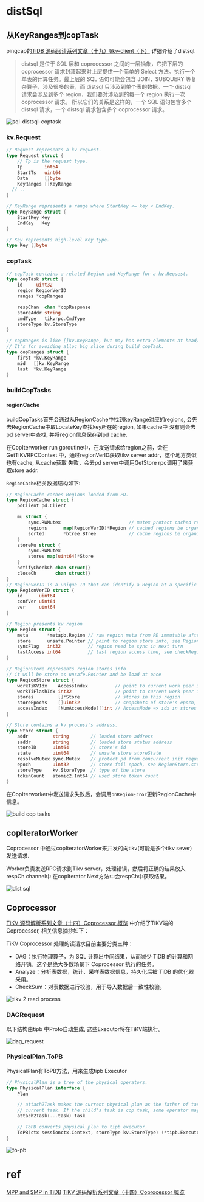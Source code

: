 # distSql

<!-- toc -->

## 从KeyRanges到copTask

pingcap的[TiDB 源码阅读系列文章（十九）tikv-client（下）](https://pingcap.com/blog-cn/tidb-source-code-reading-19/#tidb-%E6%BA%90%E7%A0%81%E9%98%85%E8%AF%BB%E7%B3%BB%E5%88%97%E6%96%87%E7%AB%A0%E5%8D%81%E4%B9%9Dtikv-client%E4%B8%8B) 
详细介绍了distsql.

> distsql 是位于 SQL 层和 coprocessor 之间的一层抽象，它把下层的 coprocessor 请求封装起来对上层提供一个简单的 Select 方法。执行一个单表的计算任务。最上层的 SQL 语句可能会包含 JOIN，SUBQUERY 等复杂算子，涉及很多的表，而 distsql 只涉及到单个表的数据。一个 distsql 请求会涉及到多个 region，我们要对涉及到的每一个 region 执行一次 coprocessor 请求。
> 所以它们的关系是这样的，一个 SQL 语句包含多个 distsql 请求，一个 distsql 请求包含多个 coprocessor 请求。

![sql-distsql-coptask](./dot/sql-distsql-coptask.svg)


### kv.Request

```go
// Request represents a kv request.
type Request struct {
	// Tp is the request type.
	Tp        int64
	StartTs   uint64
	Data      []byte
	KeyRanges []KeyRange
  // ..
}

// KeyRange represents a range where StartKey <= key < EndKey.
type KeyRange struct {
	StartKey Key
	EndKey   Key
}

// Key represents high-level Key type.
type Key []byte
```

### copTask
```go
// copTask contains a related Region and KeyRange for a kv.Request.
type copTask struct {
	id     uint32
	region RegionVerID
	ranges *copRanges

	respChan  chan *copResponse
	storeAddr string
	cmdType   tikvrpc.CmdType
	storeType kv.StoreType
}

// copRanges is like []kv.KeyRange, but may has extra elements at head/tail.
// It's for avoiding alloc big slice during build copTask.
type copRanges struct {
	first *kv.KeyRange
	mid   []kv.KeyRange
	last  *kv.KeyRange
}
```


### buildCopTasks


#### regionCache

buildCopTasks首先会通过从RegionCache中找到keyRange对应的regions, 
会先去RegionCache中取LocateKey查找key所在的region, 如果cache中
没有则会去pd server中查找, 并将region信息保存到pd cache.


在CopIterworker run goroutine中，在发送请求给region之前，会在GetTiKVRPCContext
中，通过regionVerID获取tikv server addr，这个地方类似也有cache, 从cache获取
失败，会去pd server中调用GetStore rpc调用了来获取store addr.

`RegionCache`相关数据结构如下:

```go
// RegionCache caches Regions loaded from PD.
type RegionCache struct {
	pdClient pd.Client

	mu struct {
		sync.RWMutex                         // mutex protect cached region
		regions      map[RegionVerID]*Region // cached regions be organized as regionVerID to region ref mapping
		sorted       *btree.BTree            // cache regions be organized as sorted key to region ref mapping
	}
	storeMu struct {
		sync.RWMutex
		stores map[uint64]*Store
	}
	notifyCheckCh chan struct{}
	closeCh       chan struct{}
}
// RegionVerID is a unique ID that can identify a Region at a specific version.
type RegionVerID struct {
	id      uint64
	confVer uint64
	ver     uint64
}

// Region presents kv region
type Region struct {
	meta       *metapb.Region // raw region meta from PD immutable after init
	store      unsafe.Pointer // point to region store info, see RegionStore
	syncFlag   int32          // region need be sync in next turn
	lastAccess int64          // last region access time, see checkRegionCacheTTL
}

// RegionStore represents region stores info
// it will be store as unsafe.Pointer and be load at once
type RegionStore struct {
	workTiKVIdx    AccessIndex          // point to current work peer in meta.Peers and work store in stores(same idx) for tikv peer
	workTiFlashIdx int32                // point to current work peer in meta.Peers and work store in stores(same idx) for tiflash peer
	stores         []*Store             // stores in this region
	storeEpochs    []uint32             // snapshots of store's epoch, need reload when `storeEpochs[curr] != stores[cur].fail`
	accessIndex    [NumAccessMode][]int // AccessMode => idx in stores
}

// Store contains a kv process's address.
type Store struct {
	addr         string        // loaded store address
	saddr        string        // loaded store status address
	storeID      uint64        // store's id
	state        uint64        // unsafe store storeState
	resolveMutex sync.Mutex    // protect pd from concurrent init requests
	epoch        uint32        // store fail epoch, see RegionStore.storeEpochs
	storeType    kv.StoreType  // type of the store
	tokenCount   atomic2.Int64 // used store token count
}
```

在CopIterworker中发送请求失败后，会调用`onRegionError`更新RegionCache中信息。

![build cop tasks](./dot/build-cop-tasks.svg)



## copIteratorWorker

Coprocessor 中通过copIteratorWorker来并发的向tikv(可能是多个tikv sever) 发送请求.

Worker负责发送RPC请求到Tikv server，处理错误，然后将正确的结果放入respCh channel中
在copIterator Next方法中会respCh中获取结果。

![dist sql](./dot/dist_sql.svg)


## Coprocessor

[TiKV 源码解析系列文章（十四）Coprocessor 概览](https://pingcap.com/blog-cn/tikv-source-code-reading-14/)
中介绍了TiKV端的Coprocessor, 相关信息摘抄如下：


TiKV Coprocessor 处理的读请求目前主要分类三种：

* DAG：执行物理算子，为 SQL 计算出中间结果，从而减少 TiDB 的计算和网络开销。这个是绝大多数场景下 Coprocessor 执行的任务。
* Analyze：分析表数据，统计、采样表数据信息，持久化后被 TiDB 的优化器采用。
* CheckSum：对表数据进行校验，用于导入数据后一致性校验。

![tikv 2 read process](./dot/2-read-process.png)


### DAGRequest

以下结构由tipb 中Proto自动生成, 这些Executor将在TiKV端执行。

![dag_request](./dot/dag_request.svg)

### PhysicalPlan.ToPB
PhysicalPlan有ToPB方法，用来生成tipb Executor
```go
// PhysicalPlan is a tree of the physical operators.
type PhysicalPlan interface {
	Plan

	// attach2Task makes the current physical plan as the father of task's physicalPlan and updates the cost of
	// current task. If the child's task is cop task, some operator may close this task and return a new rootTask.
	attach2Task(...task) task

	// ToPB converts physical plan to tipb executor.
	ToPB(ctx sessionctx.Context, storeType kv.StoreType) (*tipb.Executor, error)
}
```

![to-pb](./dot/to-pd.svg)

# ref
[MPP and SMP in TiDB](https://github.com/pingcap/blog-cn/blob/master/mpp-smp-tidb.md)
[TiKV 源码解析系列文章（十四）Coprocessor 概览](https://pingcap.com/blog-cn/tikv-source-code-reading-14/)
